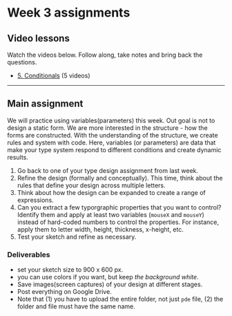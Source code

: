 # Week 3 assignments

## Video lessons
Watch the videos below. Follow along, take notes and bring back the questions.

  - [5. Conditionals](https://www.youtube.com/watch?v=wsI6N9hfW7E&list=PLRqwX-V7Uu6YqykuLs00261JCqnL_NNZ_) (5 videos)

-----
## Main assignment
We will practice using variables(parameters) this week. Out goal is not to design a static form. We are more interested in the structure - how the forms are constructed. With the understanding of the structure, we create rules and system with code. Here, variables (or parameters) are data that make your type system respond to different conditions and create dynamic results.

1. Go back to one of your type design assignment from last week. 
1. Refine the design (formally and conceptually). This time, think about the rules that define your design across multiple letters. 
1. Think about how the design can be expanded to create a range of expressions.
1. Can you extract a few typorgraphic properties that you want to control? Identify them and apply at least two variables (`mouseX` and `mouseY`) instead of hard-coded numbers to control the properties. For instance, apply them to letter width, height, thickness, x-height, etc.
1. Test your sketch and refine as necessary.

### Deliverables
  - set your sketch size to 900 x 600 px.
  - you can use colors if you want, but keep *the background white*.
  - Save images(screen captures) of your design at different stages. 
  - Post everything on Google Drive.
  - Note that (1) you have to upload the entire folder, not just `pde` file, (2) the folder and file must have the same name. 
